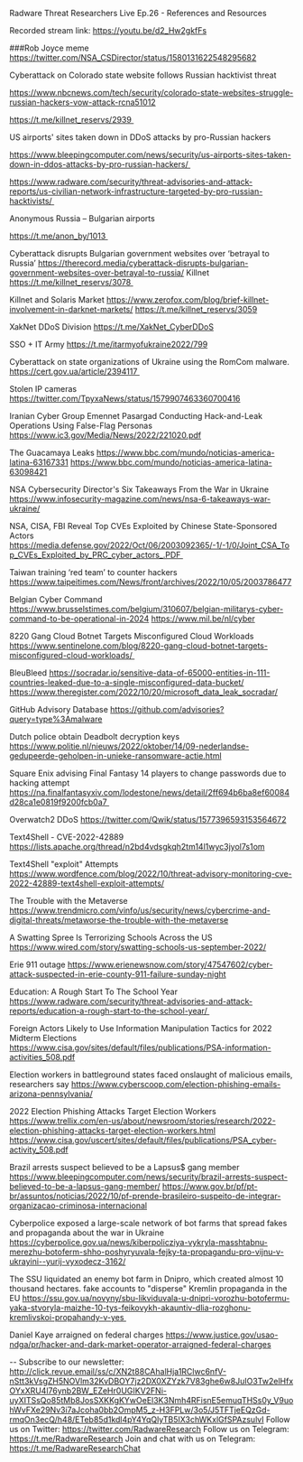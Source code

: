 Radware Threat Researchers Live Ep.26 - References and Resources
 
Recorded stream link: https://youtu.be/d2_Hw2gkfFs

###Rob Joyce meme
https://twitter.com/NSA_CSDirector/status/1580131622548295682

Cyberattack on Colorado state website follows Russian hacktivist threat

https://www.nbcnews.com/tech/security/colorado-state-websites-struggle-russian-hackers-vow-attack-rcna51012

https://t.me/killnet_reservs/2939 

US airports' sites taken down in DDoS attacks by pro-Russian hackers

https://www.bleepingcomputer.com/news/security/us-airports-sites-taken-down-in-ddos-attacks-by-pro-russian-hackers/ 

https://www.radware.com/security/threat-advisories-and-attack-reports/us-civilian-network-infrastructure-targeted-by-pro-russian-hacktivists/ 

Anonymous Russia – Bulgarian airports

https://t.me/anon_by/1013 

Cyberattack disrupts Bulgarian government websites over ‘betrayal to Russia’
https://therecord.media/cyberattack-disrupts-bulgarian-government-websites-over-betrayal-to-russia/
Killnet
https://t.me/killnet_reservs/3078 

Killnet and Solaris Market
https://www.zerofox.com/blog/brief-killnet-involvement-in-darknet-markets/
https://t.me/killnet_reservs/3059

XakNet DDoS Division
https://t.me/XakNet_CyberDDoS

SSO + IT Army
https://t.me/itarmyofukraine2022/799

Cyberattack on state organizations of Ukraine using the RomCom malware. 
https://cert.gov.ua/article/2394117 

Stolen IP cameras
https://twitter.com/TpyxaNews/status/1579907463360700416

Iranian Cyber Group Emennet Pasargad Conducting Hack-and-Leak Operations Using False-Flag Personas
https://www.ic3.gov/Media/News/2022/221020.pdf

The Guacamaya Leaks
https://www.bbc.com/mundo/noticias-america-latina-63167331
https://www.bbc.com/mundo/noticias-america-latina-63098421

NSA Cybersecurity Director's Six Takeaways From the War in Ukraine
https://www.infosecurity-magazine.com/news/nsa-6-takeaways-war-ukraine/

NSA, CISA, FBI Reveal Top CVEs Exploited by Chinese State-Sponsored Actors
https://media.defense.gov/2022/Oct/06/2003092365/-1/-1/0/Joint_CSA_Top_CVEs_Exploited_by_PRC_cyber_actors_.PDF 

Taiwan training ‘red team’ to counter hackers
https://www.taipeitimes.com/News/front/archives/2022/10/05/2003786477

Belgian Cyber Command
https://www.brusselstimes.com/belgium/310607/belgian-militarys-cyber-command-to-be-operational-in-2024
https://www.mil.be/nl/cyber

8220 Gang Cloud Botnet Targets Misconfigured Cloud Workloads
https://www.sentinelone.com/blog/8220-gang-cloud-botnet-targets-misconfigured-cloud-workloads/ 

BleuBleed
https://socradar.io/sensitive-data-of-65000-entities-in-111-countries-leaked-due-to-a-single-misconfigured-data-bucket/
https://www.theregister.com/2022/10/20/microsoft_data_leak_socradar/

GitHub Advisory Database
https://github.com/advisories?query=type%3Amalware

Dutch police obtain Deadbolt decryption keys 
https://www.politie.nl/nieuws/2022/oktober/14/09-nederlandse-gedupeerde-geholpen-in-unieke-ransomware-actie.html

Square Enix advising Final Fantasy 14 players to change passwords due to hacking attempt
https://na.finalfantasyxiv.com/lodestone/news/detail/2ff694b6ba8ef60084d28ca1e0819f9200fcb0a7 

Overwatch2 DDoS
https://twitter.com/Qwik/status/1577396593153564672

Text4Shell - CVE-2022-42889
https://lists.apache.org/thread/n2bd4vdsgkqh2tm14l1wyc3jyol7s1om

Text4Shell "exploit" Attempts 
https://www.wordfence.com/blog/2022/10/threat-advisory-monitoring-cve-2022-42889-text4shell-exploit-attempts/

The Trouble with the Metaverse
https://www.trendmicro.com/vinfo/us/security/news/cybercrime-and-digital-threats/metaworse-the-trouble-with-the-metaverse

A Swatting Spree Is Terrorizing Schools Across the US
https://www.wired.com/story/swatting-schools-us-september-2022/

Erie 911 outage
https://www.erienewsnow.com/story/47547602/cyber-attack-suspected-in-erie-county-911-failure-sunday-night

Education: A Rough Start To The School Year
https://www.radware.com/security/threat-advisories-and-attack-reports/education-a-rough-start-to-the-school-year/ 

Foreign Actors Likely to Use Information Manipulation Tactics for 2022 Midterm Elections
https://www.cisa.gov/sites/default/files/publications/PSA-information-activities_508.pdf

Election workers in battleground states faced onslaught of malicious emails, researchers say
https://www.cyberscoop.com/election-phishing-emails-arizona-pennsylvania/

2022 Election Phishing Attacks Target Election Workers
https://www.trellix.com/en-us/about/newsroom/stories/research/2022-election-phishing-attacks-target-election-workers.html
https://www.cisa.gov/uscert/sites/default/files/publications/PSA_cyber-activity_508.pdf

Brazil arrests suspect believed to be a Lapsus$ gang member
https://www.bleepingcomputer.com/news/security/brazil-arrests-suspect-believed-to-be-a-lapsus-gang-member/
https://www.gov.br/pf/pt-br/assuntos/noticias/2022/10/pf-prende-brasileiro-suspeito-de-integrar-organizacao-criminosa-internacional

Cyberpolice exposed a large-scale network of bot farms that spread fakes and propaganda about the war in Ukraine
https://cyberpolice.gov.ua/news/kiberpolicziya-vykryla-masshtabnu-merezhu-botoferm-shho-poshyryuvala-fejky-ta-propagandu-pro-vijnu-v-ukrayini--yurij-vyxodecz-3162/

The SSU liquidated an enemy bot farm in Dnipro, which created almost 10 thousand hectares. fake accounts to "disperse" Kremlin propaganda in the EU
https://ssu.gov.ua/novyny/sbu-likviduvala-u-dnipri-vorozhu-botofermu-yaka-stvoryla-maizhe-10-tys-feikovykh-akauntiv-dlia-rozghonu-kremlivskoi-propahandy-v-yes 

Daniel Kaye arraigned on federal charges
https://www.justice.gov/usao-ndga/pr/hacker-and-dark-market-operator-arraigned-federal-charges


--
Subscribe to our newsletter: http://click.revue.email/ss/c/XN2t88CAhalHja1RClwc6nfV-nStt3kVsgZH5NOVlm32KvDBOY7jz2DX0XZYzk7V83ghe6w8JuIO3Tw2elHfxOYxXRU4l76ynb2BW_EZeHr0UGIKV2FNi-uyXITSsQo85tMb8JosSXKKgKYwOeEl3K3Nmh4RFisnE5emuqTHSs0y_V9uohWvFXe29Nv3i7aJcoha0bb2OmpM5_z-H3FPLw/3o5/J5TFTjeEQzGd-rmqOn3ecQ/h48/ETeb85d1kdl4pY4YqQlyTB5IX3chWKxlGfSPAzsulvI
Follow us on Twitter: https://twitter.com/RadwareResearch
Follow us on Telegram: https://t.me/RadwareResearch
Join and chat with us on Telegram: https://t.me/RadwareResearchChat
